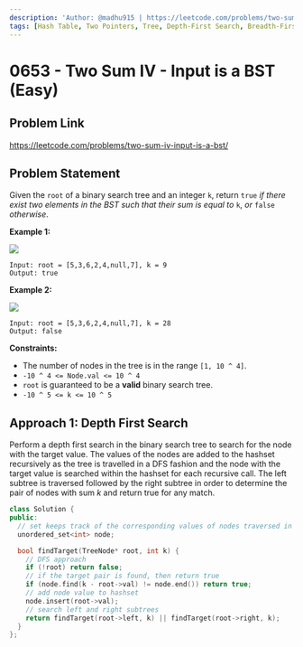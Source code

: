 ```yaml
---
description: 'Author: @madhu915 | https://leetcode.com/problems/two-sum-iv-input-is-a-bst/'
tags: [Hash Table, Two Pointers, Tree, Depth-First Search, Breadth-First Search, Binary Search Tree, Binary Tree]
---
```


# 0653 - Two Sum IV - Input is a BST (Easy)

## Problem Link

https://leetcode.com/problems/two-sum-iv-input-is-a-bst/

## Problem Statement

Given the `root` of a binary search tree and an integer `k`, return `true` *if there exist two elements in the BST such that their sum is equal to* `k`, *or* `false` *otherwise*.

**Example 1:**

![](https://assets.leetcode.com/uploads/2020/09/21/sum_tree_1.jpg)

```
Input: root = [5,3,6,2,4,null,7], k = 9
Output: true
```

**Example 2:**

![](https://assets.leetcode.com/uploads/2020/09/21/sum_tree_2.jpg)

```
Input: root = [5,3,6,2,4,null,7], k = 28
Output: false
```

**Constraints:**

- The number of nodes in the tree is in the range `[1, 10 ^ 4]`.
- `-10 ^ 4 <= Node.val <= 10 ^ 4`
- `root` is guaranteed to be a **valid** binary search tree.
- `-10 ^ 5 <= k <= 10 ^ 5`

## Approach 1: Depth First Search

Perform a depth first search in the binary search tree to search for the node with the target value. The values of the nodes are added to the hashset recursively as the tree is travelled in a DFS fashion and the node with the target value is searched within the hashset for each recursive call. The left subtree is traversed followed by the right subtree in order to determine the pair of nodes with sum $k$ and return true for any match.

<Tabs>
<TabItem value="cpp" label="C++">
<SolutionAuthor name="@madhu915"/>

```cpp
class Solution {
public:
  // set keeps track of the corresponding values of nodes traversed in a DFS fashion
  unordered_set<int> node;

  bool findTarget(TreeNode* root, int k) {
    // DFS approach
    if (!root) return false;
    // if the target pair is found, then return true
    if (node.find(k - root->val) != node.end()) return true;
    // add node value to hashset
    node.insert(root->val);
    // search left and right subtrees
    return findTarget(root->left, k) || findTarget(root->right, k);
  }
};
```

</TabItem>
</Tabs>
